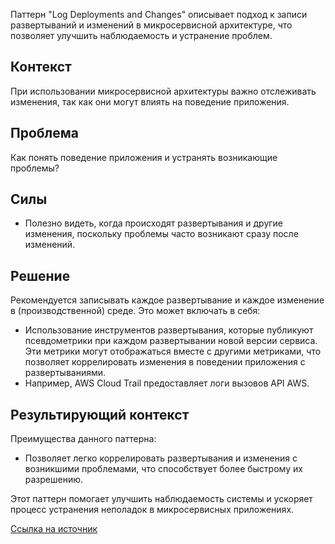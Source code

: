 Паттерн "Log Deployments and Changes" описывает подход к записи развертываний и изменений в микросервисной архитектуре, что позволяет улучшить наблюдаемость и устранение проблем.

## Контекст

При использовании микросервисной архитектуры важно отслеживать изменения, так как они могут влиять на поведение приложения.

## Проблема

Как понять поведение приложения и устранять возникающие проблемы?

## Силы

- Полезно видеть, когда происходят развертывания и другие изменения, поскольку проблемы часто возникают сразу после изменений.

## Решение

Рекомендуется записывать каждое развертывание и каждое изменение в (производственной) среде. Это может включать в себя:

- Использование инструментов развертывания, которые публикуют псевдометрики при каждом развертывании новой версии сервиса. Эти метрики могут отображаться вместе с другими метриками, что позволяет коррелировать изменения в поведении приложения с развертываниями.
- Например, AWS Cloud Trail предоставляет логи вызовов API AWS.

## Результирующий контекст

Преимущества данного паттерна:

- Позволяет легко коррелировать развертывания и изменения с возникшими проблемами, что способствует более быстрому их разрешению.

Этот паттерн помогает улучшить наблюдаемость системы и ускоряет процесс устранения неполадок в микросервисных приложениях.

[Ссылка на источник](https://microservices.io/patterns/observability/log-deployments-and-changes.html)
